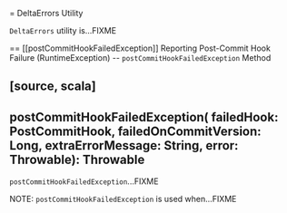 = DeltaErrors Utility

`DeltaErrors` utility is...FIXME

== [[postCommitHookFailedException]] Reporting Post-Commit Hook Failure (RuntimeException) -- `postCommitHookFailedException` Method

[source, scala]
----
postCommitHookFailedException(
  failedHook: PostCommitHook,
  failedOnCommitVersion: Long,
  extraErrorMessage: String,
  error: Throwable): Throwable
----

`postCommitHookFailedException`...FIXME

NOTE: `postCommitHookFailedException` is used when...FIXME
